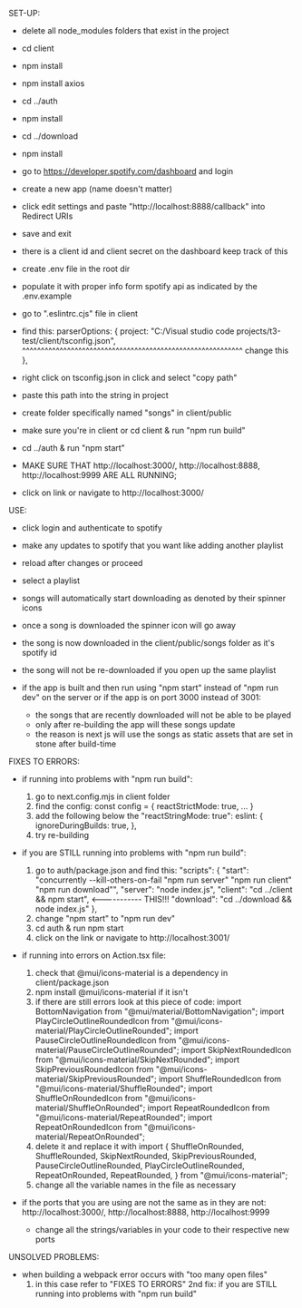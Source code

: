SET-UP:
- delete all node_modules folders that exist in the project
- cd client 
- npm install
- npm install axios
- cd ../auth 
- npm install
- cd ../download 
- npm install

- go to https://developer.spotify.com/dashboard and login
- create a new app (name doesn't matter)
- click edit settings and paste "http://localhost:8888/callback" into Redirect URIs
- save and exit 
- there is a client id and client secret on the dashboard keep track of this

- create .env file in the root dir
- populate it with proper info form spotify api as indicated by the .env.example

- go to ".eslintrc.cjs" file in client
- find this:
parserOptions: {
    project: "C:/Visual studio code projects/t3-test/client/tsconfig.json",
              ^^^^^^^^^^^^^^^^^^^^^^^^^^^^^^^^^^^^^^^^^^^^^^^^^^^^^^^^^^^ change this
},
- right click on tsconfig.json in click and select "copy path"
- paste this path into the string in project 

- create folder specifically named "songs" in client/public

- make sure you're in client or cd client & run "npm run build"
- cd ../auth & run "npm start"
- MAKE SURE THAT http://localhost:3000/, http://localhost:8888, http://localhost:9999 ARE ALL RUNNING;
- click on link or navigate to http://localhost:3000/

USE:
- click login and authenticate to spotify
- make any updates to spotify that you want like adding another playlist 
- reload after changes or proceed
- select a playlist

- songs will automatically start downloading as denoted by their spinner icons
- once a song is downloaded the spinner icon will go away
- the song is now downloaded in the client/public/songs folder as it's spotify id
- the song will not be re-downloaded if you open up the same playlist

- if the app is built and then run using "npm start" instead of "npm run dev" on the server
  or if the app is on port 3000 instead of 3001:
    - the songs that are recently downloaded will not be able to be played
    - only after re-building the app will these songs update
    - the reason is next js will use the songs as static assets that are set in stone after build-time
    

FIXES TO ERRORS:
- if running into problems with "npm run build":
  1. go to next.config.mjs in client folder
  2. find the config:
  const config = {
    reactStrictMode: true,
    ...
  }
  3. add the following below the "reactStringMode: true":
   eslint: {
    ignoreDuringBuilds: true,
  },
  4. try re-building

- if you are STILL running into problems with "npm run build":
    1. go to auth/package.json and find this:
    "scripts": {
      "start": "concurrently --kill-others-on-fail \"npm run server\" \"npm run client\" \"npm run download\"",
      "server": "node index.js",
      "client": "cd ../client && npm start", <----------- THIS!!!
      "download": "cd ../download && node index.js"
    },
    2. change "npm start" to "npm run dev"
    3. cd auth & run npm start
    4. click on the link or navigate to http://localhost:3001/


- if running into errors on Action.tsx file:
    1. check that @mui/icons-material is a dependency in client/package.json
    2. npm install @mui/icons-material if it isn't
    3. if there are still errors look at this piece of code:
    import BottomNavigation from "@mui/material/BottomNavigation";
    import PlayCircleOutlineRoundedIcon from "@mui/icons-material/PlayCircleOutlineRounded";
    import PauseCircleOutlineRoundedIcon from "@mui/icons-material/PauseCircleOutlineRounded";
    import SkipNextRoundedIcon from "@mui/icons-material/SkipNextRounded";
    import SkipPreviousRoundedIcon from "@mui/icons-material/SkipPreviousRounded";
    import ShuffleRoundedIcon from "@mui/icons-material/ShuffleRounded";
    import ShuffleOnRoundedIcon from "@mui/icons-material/ShuffleOnRounded";
    import RepeatRoundedIcon from "@mui/icons-material/RepeatRounded";
    import RepeatOnRoundedIcon from "@mui/icons-material/RepeatOnRounded";
    4. delete it and replace it with
    import {
    ShuffleOnRounded,
    ShuffleRounded,
    SkipNextRounded,
    SkipPreviousRounded,
    PauseCircleOutlineRounded,
    PlayCircleOutlineRounded,
    RepeatOnRounded,
    RepeatRounded,
    } from "@mui/icons-material";
    5. change all the variable names in the file as necessary


- if the ports that you are using are not the same as in they are not:
  http://localhost:3000/, http://localhost:8888, http://localhost:9999
    - change all the strings/variables in your code to their respective new ports

UNSOLVED PROBLEMS:
- when building a webpack error occurs with "too many open files"
    1. in this case refer to "FIXES TO ERRORS" 2nd fix:
       if you are STILL running into problems with "npm run build"

